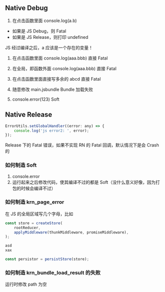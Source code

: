 ## Native Debug
1. 在点击函数里面 console.log(a.b)
+ 如果是 JS Debug，则 Fatal
+ 如果是 JS Release，则打印 undefined

JS 经过编译之后，a 应该是一个存在的变量！

1. 在点击函数里面 console.log(aaa.bbb)
直接 Fatal

2. 在全局，即函数外面 console.log(aaa.bbb)
直接 Fatal

3. 在点击函数里面直接写多余的 abcd
直接 Fatal

3. 随意修改 main.jsbundle
Bundle 加载失败

3. console.error(123)
Soft

## Native Release


```js
ErrorUtils.setGlobalHandler((error: any) => {
    console.log('js error2: ', error);
});
```

Release 下的 Fatal 错误，如果不实现 RN 的 Fatal 回调，默认情况下是会 Crash 的

### 如何制造 Soft
1. console.error
2. 运行起来之后修改代码，使其编译不过的都是 Soft（没什么意义好像，因为打包的时候会编译不过）



### 如何制造 krn_page_error

在 JS 的全局区域写几个字母，比如

```js
const store = createStore(
    rootReducer,
    applyMiddleware(thunkMiddleware, promiseMiddleware),
);

asd
xax

const persistor = persistStore(store);
```

### 如何制造 krn_bundle_load_result 的失败
运行时修改 path 为空
